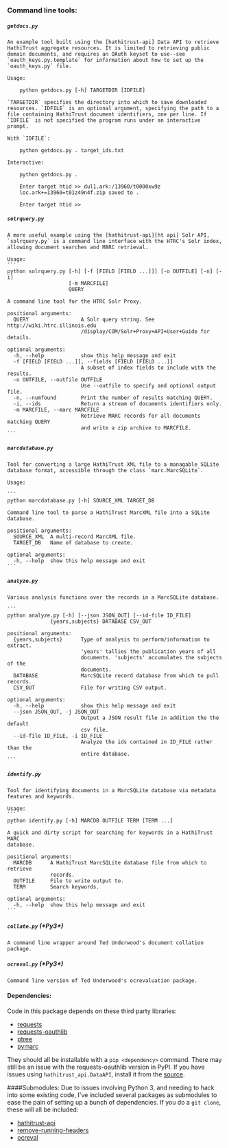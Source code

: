 

### Command line tools:


##### `getdocs.py`

	An example tool built using the [hathitrust-api] Data API to retrieve HathiTrust aggregate resources. It is limited to retrieving public domain documents, and requires an OAuth keyset to use--see `oauth_keys.py.template` for information about how to set up the `oauth_keys.py` file.
	
	Usage:

		python getdocs.py [-h] TARGETDIR [IDFILE]

	`TARGETDIR` specifies the directory into which to save downloaded resources. `IDFILE` is an optional argument, specifying the path to a file containing HathiTrust document identifiers, one per line. If `IDFILE` is not specified the program runs under an interactive prompt.

	With `IDFILE`:
		
		python getdocs.py . target_ids.txt
		
	Interactive:
		
		python getdocs.py .

		Enter target htid >> dul1.ark:/13960/t0000xw9z
		loc.ark+=13960=t01z49n4f.zip saved to .

		Enter target htid >>


##### `solrquery.py`

	A more useful example using the [hathitrust-api][ht api] Solr API, `solrquery.py` is a command line interface with the HTRC's Solr index, allowing document searches and MARC retrieval.
	
	Usage:
	```	
	python solrquery.py [-h] [-f [FIELD [FIELD ...]]] [-o OUTFILE] [-n] [-i]
                        [-m MARCFILE]
                        QUERY

    A command line tool for the HTRC Solr Proxy.

    positional arguments:
      QUERY                 A Solr query string. See http://wiki.htrc.illinois.edu
                            /display/COM/Solr+Proxy+API+User+Guide for details.

    optional arguments:
      -h, --help            show this help message and exit
      -f [FIELD [FIELD ...]], --fields [FIELD [FIELD ...]]
                            A subset of index fields to include with the results.
      -o OUTFILE, --outfile OUTFILE
                            Use --outfile to specify and optional output file.
      -n, --numfound        Print the number of results matching QUERY.
      -i, --ids             Return a stream of documents identifiers only.
      -m MARCFILE, --marc MARCFILE
                            Retrieve MARC records for all documents matching QUERY
                            and write a zip archive to MARCFILE.
    ```


	
##### `marcdatabase.py`

	Tool for converting a large HathiTrust XML file to a managable SQLite database format, accessible through the class `marc.MarcSQLite`.

    Usage:

    ```
    python marcdatabase.py [-h] SOURCE_XML TARGET_DB

    Command line tool to parse a HathiTrust MarcXML file into a SQLite database.

    positional arguments:
      SOURCE_XML  A multi-record MarcXML file.
      TARGET_DB   Name of database to create.

    optional arguments:
      -h, --help  show this help message and exit
    ```



##### `analyze.py`

	Various analysis functions over the records in a MarcSQLite database.

    ```
    python analyze.py [-h] [--json JSON_OUT] [--id-file ID_FILE]
                  {years,subjects} DATABASE CSV_OUT

    positional arguments:
      {years,subjects}      Type of analysis to perform/information to extract.
                            'years' tallies the publication years of all
                            documents. 'subjects' accumulates the subjects of the
                            documents.
      DATABASE              MarcSQLite record database from which to pull records.
      CSV_OUT               File for writing CSV output.

    optional arguments:
      -h, --help            show this help message and exit
      --json JSON_OUT, -j JSON_OUT
                            Output a JSON result file in addition the the default
                            csv file.
      --id-file ID_FILE, -i ID_FILE
                            Analyze the ids contained in ID_FILE rather than the
                            entire database.
    ```

##### `identify.py`
	
	Tool for identifying documents in a MarcSQLite database via metadata features and keywords.

    Usage:
    ```
    python identify.py [-h] MARCDB OUTFILE TERM [TERM ...]

    A quick and dirty script for searching for keywords in a HathiTrust MARC
    database.

    positional arguments:
      MARCDB      A HathiTrust MarcSQLite database file from which to retrieve
                  records.
      OUTFILE     File to write output to.
      TERM        Search keywords.

    optional arguments:
      -h, --help  show this help message and exit
    ```


##### `collate.py` (\*Py3*)
	
	A command line wrapper around Ted Underwood's document collation package.

##### `ocreval.py` (\*Py3*)
	
	Command line version of Ted Underwood's ocrevaluation package.


#### Dependencies:
Code in this package depends on these third party libraries:

* [requests]
* [requests-oauthlib]
* [ptree]
* [pymarc]

They should all be installable with a `pip <dependency>` command. There may still be an issue with the requests-oauthlib version in PyPI. If you have issues using `hathitrust_api.DataAPI`, install it from the [source][requests-oauthlib].

####Submodules: 
Due to issues involving Python 3, and needing to hack into some existing code, I've included several packages as submodules to ease the pain of setting up a bunch of dependencies. If you do a `git clone`, these will all be included:

* [hathitrust-api]
* [remove-running-headers]
* [ocreval]
	
[requests]: docs.python-requests.org/en/latest/
[requests-oauthlib]: github.com/requests/requests-oauthlib
[ptree]: github.com/edsu/ptree
[pymarc]: github.com/edsu/pymarc
[hathitrust-api]: github.com/rlmv/hathitrust-api
[remove-running-headers]: github.com/rlmv/remove-running-headers
[ocreval]: ithub.com/rlmv/ocreval
